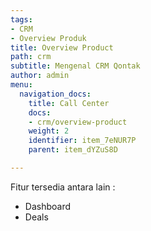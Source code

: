 ```yaml
---
tags:
- CRM
- Overview Produk
title: Overview Product
path: crm
subtitle: Mengenal CRM Qontak
author: admin
menu:
  navigation_docs:
    title: Call Center
    docs:
    - crm/overview-product
    weight: 2
    identifier: item_7eNUR7P
    parent: item_dYZuS8D

---
```

Fitur tersedia antara lain :

* Dashboard
* Deals